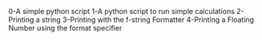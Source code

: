 0-A simple python script
1-A python script to run simple calculations
2-Printing a string
3-Printing with the f-string Formatter
4-Printing a Floating Number using the format specifier 
